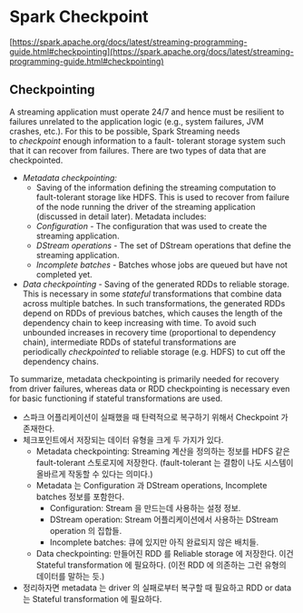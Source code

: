 # Spark Checkpoint

[https://spark.apache.org/docs/latest/streaming-programming-guide.html#checkpointing](https://spark.apache.org/docs/latest/streaming-programming-guide.html#checkpointing)

## ****Checkpointing****

A streaming application must operate 24/7 and hence must be resilient to failures unrelated to the application logic (e.g., system failures, JVM crashes, etc.). For this to be possible, Spark Streaming needs to *checkpoint* enough information to a fault- tolerant storage system such that it can recover from failures. There are two types of data that are checkpointed.

- *Metadata checkpointing:*
    - Saving of the information defining the streaming computation to fault-tolerant storage like HDFS. This is used to recover from failure of the node running the driver of the streaming application (discussed in detail later). Metadata includes:
    - *Configuration* - The configuration that was used to create the streaming application.
    - *DStream operations* - The set of DStream operations that define the streaming application.
    - *Incomplete batches* - Batches whose jobs are queued but have not completed yet.
- *Data checkpointing* - Saving of the generated RDDs to reliable storage. This is necessary in some *stateful* transformations that combine data across multiple batches. In such transformations, the generated RDDs depend on RDDs of previous batches, which causes the length of the dependency chain to keep increasing with time. To avoid such unbounded increases in recovery time (proportional to dependency chain), intermediate RDDs of stateful transformations are periodically *checkpointed* to reliable storage (e.g. HDFS) to cut off the dependency chains.

To summarize, metadata checkpointing is primarily needed for recovery from driver failures, whereas data or RDD checkpointing is necessary even for basic functioning if stateful transformations are used.

- 스파크 어플리케이션이 실패했을 때 탄력적으로 복구하기 위해서 Checkpoint 가 존재한다.
- 체크포인트에서 저장되는 데이터 유형을 크게 두 가지가 있다.
    - Metadata checkpointing: Streaming 계산을 정의하는 정보를 HDFS 같은 fault-tolerant 스토로지에 저장한다. (fault-tolerant 는 결함이 나도 시스템이 올바르게 작동할 수 있다는 의미다.)
    - Metadata 는 Configuration 과 DStream operations, Incomplete batches 정보를 포함한다.
        - Configuration: Stream 을 만드는데 사용하는 설정 정보.
        - DStream operation: Stream 어플리케이션에서 사용하는 DStream operation 의 집합들.
        - Incomplete batches: 큐에 있지만 아직 완료되지 않은 배치들.
    - Data checkpointing: 만들어진 RDD 를 Reliable storage 에 저장한다. 이건 Stateful transformation 에 필요하다. (이전 RDD 에 의존하는 그런 유형의 데이터를 말하는 듯.)
- 정리하자면 metadata 는 driver 의 실패로부터 복구할 때 필요하고 RDD or data 는 Stateful transformation 에 필요하다.